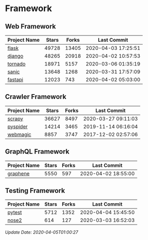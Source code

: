 # Framework

## Web Framework

| Project Name | Stars | Forks | Last Commit |
| ------------ | ----- | ----- | ----------- |
| [flask](https://github.com/pallets/flask) | 49728 | 13405 | 2020-04-03 17:25:51 |
| [django](https://github.com/django/django) | 48265 | 20918 | 2020-04-02 10:57:53 |
| [tornado](https://github.com/tornadoweb/tornado) | 18971 | 5157 | 2020-03-06 01:35:19 |
| [sanic](https://github.com/huge-success/sanic) | 13648 | 1268 | 2020-03-31 17:57:09 |
| [fastapi](https://github.com/tiangolo/fastapi) | 12023 | 743 | 2020-04-02 05:03:00 |

## Crawler Framework

| Project Name | Stars | Forks | Last Commit |
| ------------ | ----- | ----- | ----------- |
| [scrapy](https://github.com/scrapy/scrapy) | 36627 | 8497 | 2020-03-27 09:11:03 |
| [pyspider](https://github.com/binux/pyspider) | 14214 | 3465 | 2019-11-14 06:16:04 |
| [webmagic](https://github.com/code4craft/webmagic) | 8857 | 3747 | 2017-12-02 02:57:06 |

## GraphQL Framework

| Project Name | Stars | Forks | Last Commit |
| ------------ | ----- | ----- | ----------- |
| [graphene](https://github.com/graphql-python/graphene) | 5550 | 597 | 2020-04-02 18:55:00 |

## Testing Framework

| Project Name | Stars | Forks | Last Commit |
| ------------ | ----- | ----- | ----------- |
| [pytest](https://github.com/pytest-dev/pytest) | 5712 | 1352 | 2020-04-04 15:45:50 |
| [nose2](https://github.com/nose-devs/nose2) | 614 | 127 | 2020-03-03 16:52:03 |

*Update Date: 2020-04-05T01:00:27*